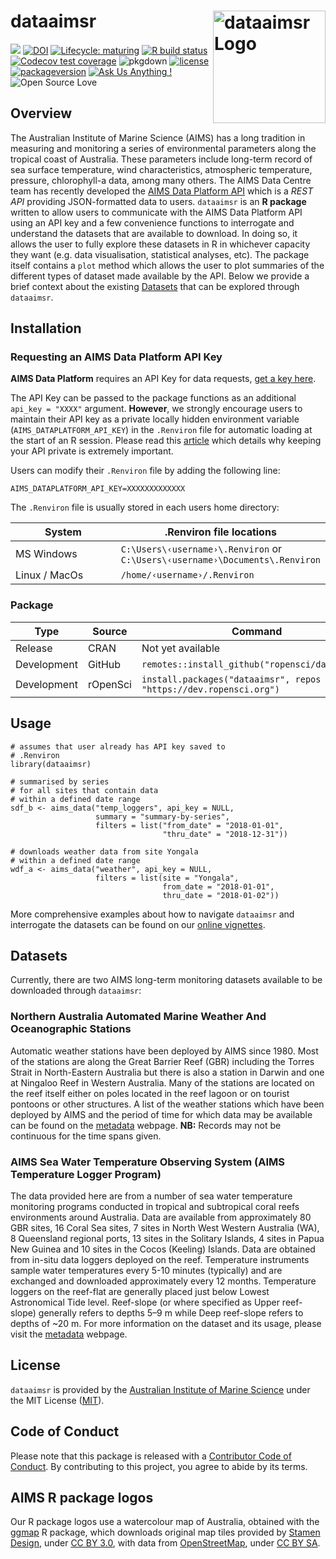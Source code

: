 <!-- README.md is generated from README.Rmd. Please edit that file -->

dataaimsr <img src="man/figures/logo.png" width = 180 alt="dataaimsr Logo" align="right" />
===========================================================================================

<!-- badges: start -->

[![](https://badges.ropensci.org/428_status.svg)](https://github.com/ropensci/software-review/issues/428)
[![DOI](https://joss.theoj.org/papers/10.21105/joss.03282/status.svg)](https://doi.org/10.21105/joss.03282)
[![Lifecycle:
maturing](https://img.shields.io/badge/lifecycle-maturing-blue.svg)](https://www.tidyverse.org/lifecycle/#maturing)
[![R build
status](https://github.com/ropensci/dataaimsr/workflows/R-CMD-check/badge.svg)](https://github.com/ropensci/dataaimsr/actions)
[![Codecov test
coverage](https://codecov.io/gh/ropensci/dataaimsr/branch/master/graph/badge.svg)](https://codecov.io/gh/ropensci/dataaimsr?branch=master)
![pkgdown](https://github.com/ropensci/dataaimsr/workflows/pkgdown/badge.svg)
[![license](https://img.shields.io/badge/license-MIT%20+%20file%20LICENSE-lightgrey.svg)](https://choosealicense.com/)
[![packageversion](https://img.shields.io/badge/Package%20version-1.0.3-orange.svg)](commits/master)
[![Ask Us Anything
!](https://img.shields.io/badge/Ask%20us-anything-1abc9c.svg)](https://github.com/ropensci/dataaimsr/issues/new)
![Open Source
Love](https://badges.frapsoft.com/os/v2/open-source.svg?v=103)
<!-- badges: end -->

Overview
--------

The Australian Institute of Marine Science (AIMS) has a long tradition
in measuring and monitoring a series of environmental parameters along
the tropical coast of Australia. These parameters include long-term
record of sea surface temperature, wind characteristics, atmospheric
temperature, pressure, chlorophyll-a data, among many others. The AIMS
Data Centre team has recently developed the [AIMS Data Platform
API](https://open-aims.github.io/data-platform/) which is a *REST API*
providing JSON-formatted data to users. `dataaimsr` is an **R package**
written to allow users to communicate with the AIMS Data Platform API
using an API key and a few convenience functions to interrogate and
understand the datasets that are available to download. In doing so, it
allows the user to fully explore these datasets in R in whichever
capacity they want (e.g. data visualisation, statistical analyses, etc).
The package itself contains a `plot` method which allows the user to
plot summaries of the different types of dataset made available by the
API. Below we provide a brief context about the existing
[Datasets](#datasets) that can be explored through `dataaimsr`.

Installation
------------

### Requesting an AIMS Data Platform API Key

**AIMS Data Platform** requires an API Key for data requests, [get a key
here](https://open-AIMS.github.io/data-platform/key-request).

The API Key can be passed to the package functions as an additional
`api_key = "XXXX"` argument. **However**, we strongly encourage users to
maintain their API key as a private locally hidden environment variable
(`AIMS_DATAPLATFORM_API_KEY`) in the `.Renviron` file for automatic
loading at the start of an R session. Please read this
[article](https://CRAN.R-project.org/package=httr/vignettes/secrets.html)
which details why keeping your API private is extremely important.

Users can modify their `.Renviron` file by adding the following line:

    AIMS_DATAPLATFORM_API_KEY=XXXXXXXXXXXXX

The `.Renviron` file is usually stored in each users home directory:

<table>
<colgroup>
<col style="width: 35%" />
<col style="width: 64%" />
</colgroup>
<thead>
<tr class="header">
<th>System</th>
<th>.Renviron file locations</th>
</tr>
</thead>
<tbody>
<tr class="odd">
<td>MS Windows</td>
<td><code>C:\Users\‹username›\.Renviron</code> or <code>C:\Users\‹username›\Documents\.Renviron</code></td>
</tr>
<tr class="even">
<td>Linux / MacOs</td>
<td><code>/home/‹username›/.Renviron</code></td>
</tr>
</tbody>
</table>

### Package

<table>
<colgroup>
<col style="width: 33%" />
<col style="width: 33%" />
<col style="width: 33%" />
</colgroup>
<thead>
<tr class="header">
<th>Type</th>
<th>Source</th>
<th>Command</th>
</tr>
</thead>
<tbody>
<tr class="odd">
<td>Release</td>
<td>CRAN</td>
<td>Not yet available</td>
</tr>
<tr class="even">
<td>Development</td>
<td>GitHub</td>
<td><code>remotes::install_github("ropensci/dataaimsr")</code></td>
</tr>
<tr class="odd">
<td>Development</td>
<td>rOpenSci</td>
<td><code>install.packages("dataaimsr", repos = "https://dev.ropensci.org")</code></td>
</tr>
</tbody>
</table>

Usage
-----

    # assumes that user already has API key saved to
    # .Renviron
    library(dataaimsr)

    # summarised by series
    # for all sites that contain data
    # within a defined date range
    sdf_b <- aims_data("temp_loggers", api_key = NULL,
                       summary = "summary-by-series",
                       filters = list("from_date" = "2018-01-01",
                                      "thru_date" = "2018-12-31"))

    # downloads weather data from site Yongala
    # within a defined date range
    wdf_a <- aims_data("weather", api_key = NULL,
                       filters = list(site = "Yongala",
                                      from_date = "2018-01-01",
                                      thru_date = "2018-01-02"))

More comprehensive examples about how to navigate `dataaimsr` and
interrogate the datasets can be found on our [online
vignettes](https://ropensci.github.io/dataaimsr/articles).

Datasets
--------

Currently, there are two AIMS long-term monitoring datasets available to
be downloaded through `dataaimsr`:

### Northern Australia Automated Marine Weather And Oceanographic Stations

Automatic weather stations have been deployed by AIMS since 1980. Most
of the stations are along the Great Barrier Reef (GBR) including the
Torres Strait in North-Eastern Australia but there is also a station in
Darwin and one at Ningaloo Reef in Western Australia. Many of the
stations are located on the reef itself either on poles located in the
reef lagoon or on tourist pontoons or other structures. A list of the
weather stations which have been deployed by AIMS and the period of time
for which data may be available can be found on the
[metadata](https://apps.aims.gov.au/metadata/view/0887cb5b-b443-4e08-a169-038208109466)
webpage. **NB:** Records may not be continuous for the time spans given.

### AIMS Sea Water Temperature Observing System (AIMS Temperature Logger Program)

The data provided here are from a number of sea water temperature
monitoring programs conducted in tropical and subtropical coral reefs
environments around Australia. Data are available from approximately 80
GBR sites, 16 Coral Sea sites, 7 sites in North West Western Australia
(WA), 8 Queensland regional ports, 13 sites in the Solitary Islands, 4
sites in Papua New Guinea and 10 sites in the Cocos (Keeling) Islands.
Data are obtained from in-situ data loggers deployed on the reef.
Temperature instruments sample water temperatures every 5-10 minutes
(typically) and are exchanged and downloaded approximately every 12
months. Temperature loggers on the reef-flat are generally placed just
below Lowest Astronomical Tide level. Reef-slope (or where specified as
Upper reef-slope) generally refers to depths 5–9 m while Deep reef-slope
refers to depths of ~20 m. For more information on the dataset and its
usage, please visit the
[metadata](https://apps.aims.gov.au/metadata/view/4a12a8c0-c573-11dc-b99b-00008a07204e)
webpage.

License
-------

`dataaimsr` is provided by the [Australian Institute of Marine
Science](https://www.aims.gov.au) under the MIT License
([MIT](http://opensource.org/licenses/MIT)).

Code of Conduct
---------------

Please note that this package is released with a [Contributor Code of
Conduct](https://ropensci.org/code-of-conduct/). By contributing to this
project, you agree to abide by its terms.

AIMS R package logos
--------------------

Our R package logos use a watercolour map of Australia, obtained with
the [ggmap](https://CRAN.R-project.org/package=ggmap) R package, which
downloads original map tiles provided by [Stamen
Design](http://stamen.com), under [CC BY
3.0](http://creativecommons.org/licenses/by/3.0), with data from
[OpenStreetMap](http://openstreetmap.org), under [CC BY
SA](http://creativecommons.org/licenses/by-sa/3.0).
